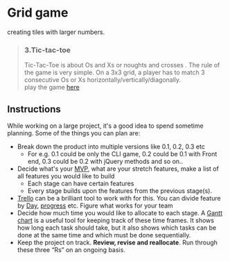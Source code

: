 # Grid game

  creating tiles with larger numbers.  
   
>### 3.Tic-tac-toe
>Tic-Tac-Toe is about Os and Xs or noughts and crosses . The rule of the game is very simple. On a 3x3 grid, a player has to match 3 consecutive Os or Xs horizontally/vertically/diagonally.  
play the game [here](https://playtictactoe.org/)

## Instructions
While working on a large project, it's a good idea to spend sometime planning. Some of the things you can plan are: 
- Break down the product into multiple versions like 0.1, 0.2, 0.3 etc
    - For e.g. 0.1 could be only the CLI game, 0.2 could be 0.1 with Front end, 0.3 could be 0.2 with jQuery methods and so on.. 
- Decide what's your [MVP](https://en.wikipedia.org/wiki/Minimum_viable_product), what are your stretch features, make a list of all features you would like to build
    - Each stage can have certain features 
    - Every stage builds upon the features from the previous stage(s). 
- [Trello](https://trello.com/) can be a brilliant tool to work with for this. You can divide feature by [Day](https://trello.com/b/kZsVVrc8/front-product-roadmap), [progress](https://trello.com/b/0xzkRjTH/scrum-project-management-board) etc. Figure what works for your team
- Decide how much time you would like to allocate to each stage. A [Gantt chart](https://en.wikipedia.org/wiki/Gantt_chart) is a useful tool for keeping track of these time frames. It shows how long each task should take, but it also shows which tasks can be done at the same time and which must be done sequentially.
- Keep the project on track. **Review, revise and reallocate**. Run through these three “Rs” on an ongoing basis. 
